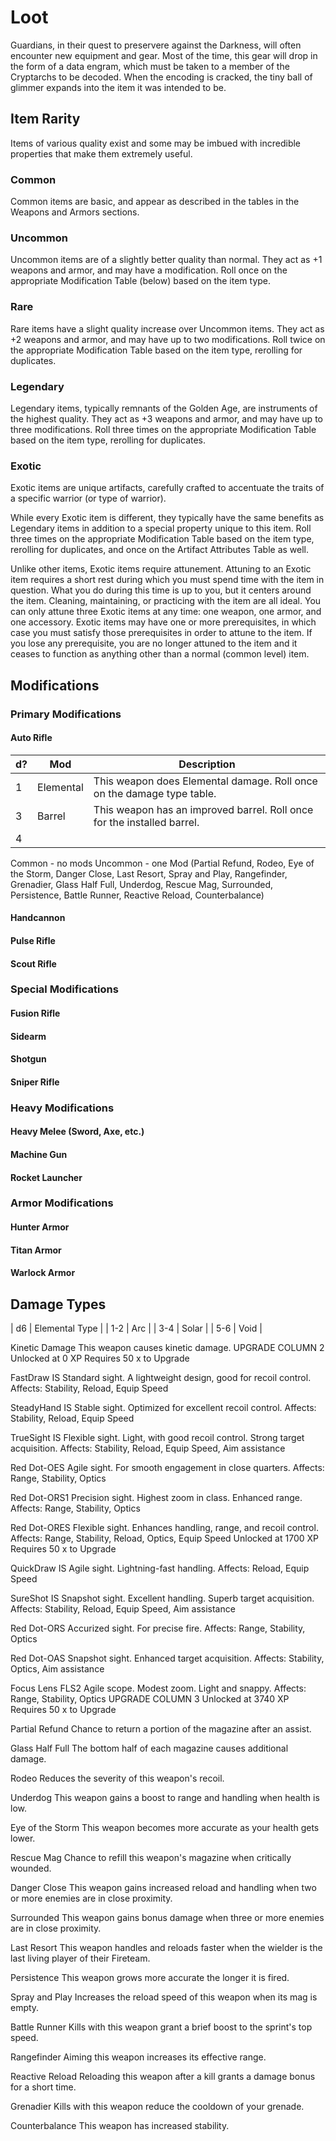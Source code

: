# Loot
Guardians, in their quest to preservere against the Darkness, will often encounter new equipment and gear.  Most of the time, this gear will drop in the form of a data engram, which must be taken to a member of the Cryptarchs to be decoded.  When the encoding is cracked, the tiny ball of glimmer expands into the item it was intended to be.

## Item Rarity
Items of various quality exist and some may be imbued with incredible properties that make them extremely useful.

### Common
Common items are basic, and appear as described in the tables in the Weapons and Armors sections.

### Uncommon
Uncommon items are of a slightly better quality than normal.  They act as +1 weapons and armor, and may have a modification.  Roll once on the appropriate Modification Table (below) based on the item type.

### Rare
Rare items have a slight quality increase over Uncommon items.  They act as +2 weapons and armor, and may have up to two modifications.  Roll twice on the appropriate Modification Table based on the item type, rerolling for duplicates.

### Legendary
Legendary items, typically remnants of the Golden Age, are instruments of the highest quality.  They act as +3 weapons and armor, and may have up to three modifications.  Roll three times on the appropriate Modification Table based on the item type, rerolling for duplicates.

### Exotic
Exotic items are unique artifacts, carefully crafted to accentuate the traits of a specific warrior (or type of warrior).

While every Exotic item is different, they typically have the same benefits as Legendary items in addition to a special property unique to this item.  Roll three times on the appropriate Modification Table based on the item type, rerolling for duplicates, and once on the Artifact Attributes Table as well.

Unlike other items, Exotic items require attunement.  Attuning to an Exotic item requires a short rest during which you must spend time with the item in question.  What you do during this time is up to you, but it centers around the item.  Cleaning, maintaining, or practicing with the item are all ideal.  You can only attune three Exotic items at any time: one weapon, one armor, and one accessory.  Exotic items may have one or more prerequisites, in which case you must satisfy those prerequisites in order to attune to the item.  If you lose any prerequisite, you are no longer attuned to the item and it ceases to function as anything other than a normal (common level) item.

## Modifications
### Primary Modifications
#### Auto Rifle
| d? | Mod | Description |
|----|-----|-------------|
| 1 | Elemental | This weapon does Elemental damage. Roll once on the damage type table. |
| 3 | Barrel | This weapon has an improved barrel.  Roll once for the installed barrel.  |
| 4 |



Common - no mods
Uncommon -  one Mod (Partial Refund, Rodeo, Eye of the Storm, Danger Close, Last Resort, Spray and Play, Rangefinder, Grenadier, Glass Half Full, Underdog, Rescue Mag, Surrounded, Persistence, Battle Runner, Reactive Reload, Counterbalance)




#### Handcannon
#### Pulse Rifle
#### Scout Rifle
### Special Modifications
#### Fusion Rifle
#### Sidearm
#### Shotgun
#### Sniper Rifle
### Heavy Modifications
#### Heavy Melee (Sword, Axe, etc.)
#### Machine Gun
#### Rocket Launcher
### Armor Modifications
#### Hunter Armor
#### Titan Armor
#### Warlock Armor


## Damage Types
| d6 | Elemental Type |
| 1-2 | Arc |
| 3-4 | Solar |
| 5-6 | Void |




Kinetic Damage
This weapon causes kinetic damage.
UPGRADE COLUMN 2
Unlocked at 0 XP
Requires 50 x  to Upgrade

FastDraw IS
Standard sight. A lightweight design, good for recoil control.
Affects: Stability, Reload, Equip Speed

SteadyHand IS
Stable sight. Optimized for excellent recoil control.
Affects: Stability, Reload, Equip Speed

TrueSight IS
Flexible sight. Light, with good recoil control. Strong target acquisition.
Affects: Stability, Reload, Equip Speed, Aim assistance

Red Dot-OES
Agile sight. For smooth engagement in close quarters.
Affects: Range, Stability, Optics

Red Dot-ORS1
Precision sight. Highest zoom in class. Enhanced range.
Affects: Range, Stability, Optics

Red Dot-ORES
Flexible sight. Enhances handling, range, and recoil control.
Affects: Range, Stability, Reload, Optics, Equip Speed
Unlocked at 1700 XP
Requires 50 x  to Upgrade

QuickDraw IS
Agile sight. Lightning-fast handling.
Affects: Reload, Equip Speed

SureShot IS
Snapshot sight. Excellent handling. Superb target acquisition.
Affects: Stability, Reload, Equip Speed, Aim assistance

Red Dot-ORS
Accurized sight. For precise fire.
Affects: Range, Stability, Optics

Red Dot-OAS
Snapshot sight. Enhanced target acquisition.
Affects: Stability, Optics, Aim assistance

Focus Lens FLS2
Agile scope. Modest zoom. Light and snappy.
Affects: Range, Stability, Optics
UPGRADE COLUMN 3
Unlocked at 3740 XP
Requires 50 x  to Upgrade

Partial Refund
Chance to return a portion of the magazine after an assist.

Glass Half Full
The bottom half of each magazine causes additional damage.

Rodeo
Reduces the severity of this weapon's recoil.

Underdog
This weapon gains a boost to range and handling when health is low.

Eye of the Storm
This weapon becomes more accurate as your health gets lower.

Rescue Mag
Chance to refill this weapon's magazine when critically wounded.

Danger Close
This weapon gains increased reload and handling when two or more enemies are in close proximity.

Surrounded
This weapon gains bonus damage when three or more enemies are in close proximity.

Last Resort
This weapon handles and reloads faster when the wielder is the last living player of their Fireteam.

Persistence
This weapon grows more accurate the longer it is fired.

Spray and Play
Increases the reload speed of this weapon when its mag is empty.

Battle Runner
Kills with this weapon grant a brief boost to the sprint's top speed.

Rangefinder
Aiming this weapon increases its effective range.

Reactive Reload
Reloading this weapon after a kill grants a damage bonus for a short time.

Grenadier
Kills with this weapon reduce the cooldown of your grenade.

Counterbalance
This weapon has increased stability.
